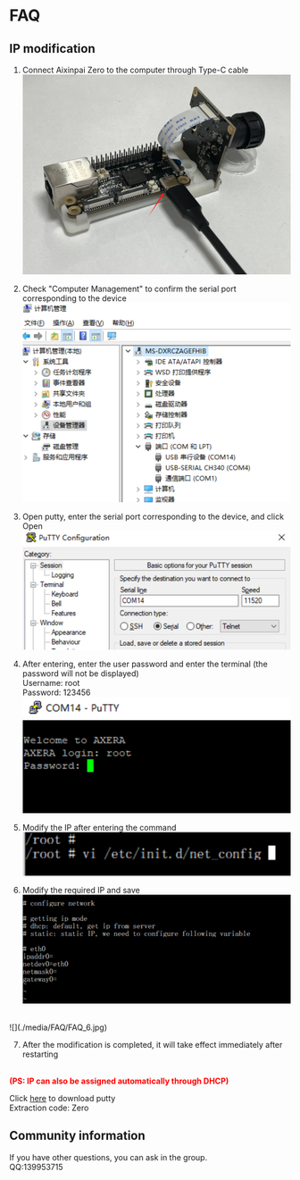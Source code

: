 # FAQ

## IP modification

1. Connect Aixinpai Zero to the computer through Type-C cable<br />
![](./media/FAQ/FAQ_1.png)

2. Check "Computer Management" to confirm the serial port corresponding to the device
![](./media/FAQ/FAQ_7.png)

3. Open putty, enter the serial port corresponding to the device, and click Open<br />
![](./media/FAQ/FAQ_2.jpg)

4. After entering, enter the user password and enter the terminal (the password will not be displayed)<br />
Username: root<br />
Password: 123456<br />
![](./media/FAQ/FAQ_3.jpg)

5. Modify the IP after entering the command<br />
![](./media/FAQ/FAQ_4.jpg)

6. Modify the required IP and save<br />
![](./media/FAQ/FAQ_5.jpg)<br />
<br />
![](./media/FAQ/FAQ_6.jpg)<br />

7. After the modification is completed, it will take effect immediately after restarting<br />
<br />
<font color="red"><b>(PS: IP can also be assigned automatically through DHCP)</font></b>

Click <a href="https://pan.baidu.com/s/1ZhK5TAt4H6BPRn4bDA1oXA">here</a> to download putty<br />
Extraction code: Zero

## Community information

If you have other questions, you can ask in the group. <br />
QQ:139953715